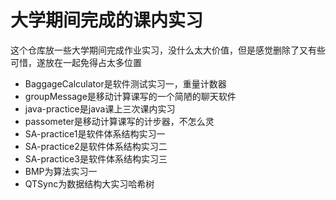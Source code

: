 # 大学期间完成的课内实习

这个仓库放一些大学期间完成作业实习，没什么太大价值，但是感觉删除了又有些可惜，遂放在一起免得占太多位置

* BaggageCalculator是软件测试实习一，重量计数器
* groupMessage是移动计算课写的一个简陋的聊天软件
* java-practice是java课上三次课内实习
* passometer是移动计算课写的计步器，不怎么灵
* SA-practice1是软件体系结构实习一
* SA-practice2是软件体系结构实习二
* SA-practice3是软件体系结构实习三
* BMP为算法实习一
* QTSync为数据结构大实习哈希树

